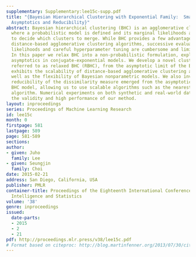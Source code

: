```yaml
---
supplementary: Supplementary:lee15c-supp.pdf
title: "{Bayesian Hierarchical Clustering with Exponential Family:  Small-Variance
  Asymptotics and Reducibility}"
abstract: Bayesian hierarchical clustering (BHC) is an agglomerative clustering method,
  where a probabilistic model is defined and its marginal likelihoods are evaluated
  to decide which clusters to merge. While BHC provides a few advantages over traditional
  distance-based agglomerative clustering algorithms, successive evaluation of marginal
  likelihoods and careful hyperparameter tuning are cumbersome and limit the scalability.
  In this paper we relax BHC into a non-probabilistic formulation, exploring smallvariance
  asymptotics in conjugate-exponential models. We develop a novel clustering algorithm,
  referred to as relaxed BHC (RBHC), from the asymptotic limit of the BHC model that
  exhibits the scalability of distance-based agglomerative clustering algorithms as
  well as the flexibility of Bayesian nonparametric models. We also investigate the
  reducibility of the dissimilarity measure emerged from the asymptotic limit of the
  BHC model, allowing us to use scalable algorithms such as the nearest neighbor chain
  algorithm. Numerical experiments on both synthetic and real-world datasets demonstrate
  the validity and high performance of our method.
layout: inproceedings
series: Proceedings of Machine Learning Research
id: lee15c
month: 0
firstpage: 581
lastpage: 589
page: 581-589
sections: 
author:
- given: Juho
  family: Lee
- given: Seungjin
  family: Choi
date: 2015-02-21
address: San Diego, California, USA
publisher: PMLR
container-title: Proceedings of the Eighteenth International Conference on Artificial
  Intelligence and Statistics
volume: '38'
genre: inproceedings
issued:
  date-parts:
  - 2015
  - 2
  - 21
pdf: http://proceedings.mlr.press/v38/lee15c.pdf
# Format based on citeproc: http://blog.martinfenner.org/2013/07/30/citeproc-yaml-for-bibliographies/
---
```

